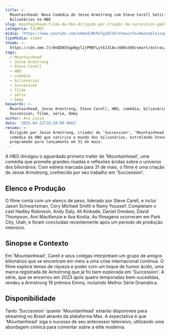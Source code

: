 ```yaml
---
title: >-
  Mountainhead: Nova Comédia de Jesse Armstrong com Steve Carell Satiriza
  Bilionários na HBO
slug: mountainhead-filme-da-hbo-dirigido-por-criador-de-succession-ganha-trailer
categoria: FILMES
midia: 'https://www.youtube.com/embed/BkPw7g10lUk?showinfo=0&enablejsapi=1'
tipoMidia: video
thumb: >-
  https://cdn.ome.lt/0eQD855qpNqyl2jPMBfLyt6J3lA=/480x360/smart/extras/conteudos/mountainhead.jpg
tags:
  - Mountainhead
  - Jesse Armstrong
  - Steve Carell
  - HBO
  - comédia
  - bilionários
  - Succession
  - filme
  - série
  - Emmy
keywords: >-
  Mountainhead, Jesse Armstrong, Steve Carell, HBO, comédia, bilionários,
  Succession, filme, série, Emmy
author: Ana Luiza
data: '2025-04-22T18:28:00.966Z'
resumo: >-
  Dirigido por Jesse Armstrong, criador de 'Succession', 'Mountainhead' é a nova
  comédia da HBO que satiriza o mundo dos bilionários, estrelando Steve Carell e
  programado para lançamento em 31 de maio.
---
```


A HBO divulgou o aguardado primeiro trailer de 'Mountainhead', uma comédia que promete grandes risadas e reflexões ácidas sobre o universo dos bilionários. Com estreia marcada para 31 de maio, o filme é uma criação de Jesse Armstrong, conhecido por seu trabalho em 'Succession'.

## Elenco e Produção

O filme conta com um elenco de peso, liderado por Steve Carell, e inclui Jason Schwartzman, Cory Michael Smith e Ramy Youssef. Completam o cast Hadley Robinson, Andy Daly, Ali Kinkade, Daniel Oreskes, David Thompson, Ami MacKenzie e Ava Kostia. As filmagens ocorreram em Park City, Utah, e foram concluídas recentemente após um período de produção intensivo.

## Sinopse e Contexto

Em 'Mountainhead', Carell e seus colegas interpretam um grupo de amigos bilionários que se encontram em meio a uma crise internacional contínua. O filme explora temas de riqueza e poder com um toque de humor ácido, uma marca registrada de Armstrong que já foi bem explorada em 'Succession'. A série, que se encerrou em 2023 após quatro temporadas bem-sucedidas, rendeu a Armstrong 19 prêmios Emmy, incluindo Melhor Série Dramática.

## Disponibilidade

Tanto 'Succession' quanto 'Mountainhead' estarão disponíveis para streaming no Brasil através da plataforma Max. A expectativa é que 'Mountainhead' siga o sucesso de seu antecessor televisivo, utilizando uma abordagem cômica para comentar sobre a elite moderna.
